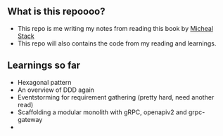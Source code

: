 
## What is this repoooo? 

- This repo is me writing my notes from reading this book by [Micheal Stack](https://www.amazon.com/Event-Driven-Architecture-Golang-asynchronicity-consistency/dp/1803238011)
- This repo will also contains the code from my reading and learnings.

## Learnings so far
- Hexagonal pattern
- An overview of DDD again
- Eventstorming for requirement gathering (pretty hard, need another read)
- Scaffolding a modular monolith with gRPC, openapiv2 and grpc-gateway
- 
